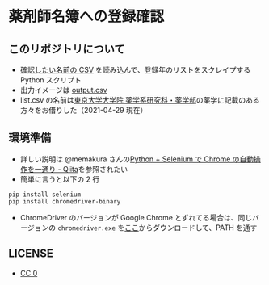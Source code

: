 ﻿# 薬剤師名簿への登録確認
## このリポジトリについて
- [確認したい名前の CSV](list.csv) を読み込んで、登録年のリストをスクレイプする Python スクリプト
- 出力イメージは [output.csv](output.csv)
- list.csv の名前は[東京大学大学院 薬学系研究科・薬学部](http://www.f.u-tokyo.ac.jp/research/)の薬学に記載のある方々をお借りした（2021-04-29 現在）

## 環境準備
- 詳しい説明は @memakura さんの[Python + Selenium で Chrome の自動操作を一通り - Qiita](https://qiita.com/memakura/items/20a02161fa7e18d8a693)を参照されたい
- 簡単に言うと以下の 2 行
```
pip install selenium
pip install chromedriver-binary
```
- ChromeDriver のバージョンが Google Chrome とずれてる場合は、同じバージョンの `chromedriver.exe` を[ここ](https://chromedriver.chromium.org/downloads)からダウンロードして、PATH を通す


## LICENSE
- [CC 0](LICENSE)
